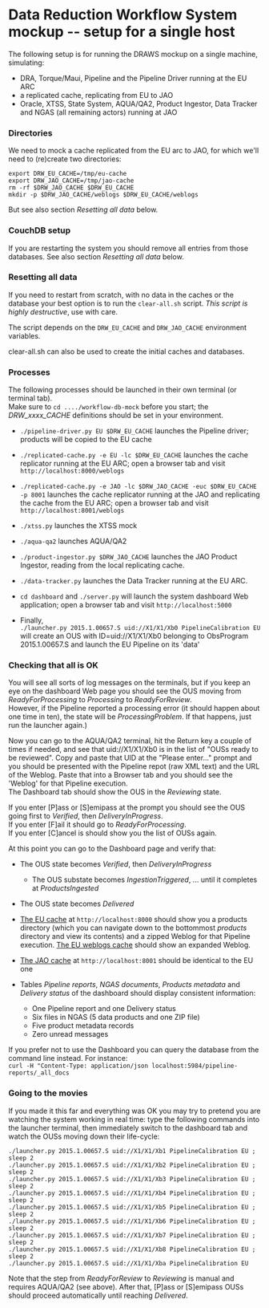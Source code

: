 # Data Reduction Workflow System mockup -- setup for a single host

The following setup is for running the DRAWS mockup on a single machine, simulating:
* DRA, Torque/Maui, Pipeline and the Pipeline Driver running at the EU ARC
* a replicated cache, replicating from EU to JAO
* Oracle, XTSS, State System, AQUA/QA2, Product Ingestor, Data Tracker and NGAS (all remaining actors) running at JAO

### Directories

We need to mock a cache replicated from the EU arc to JAO, for which we'll need
to (re)create two directories:
```
export DRW_EU_CACHE=/tmp/eu-cache
export DRW_JAO_CACHE=/tmp/jao-cache
rm -rf $DRW_JAO_CACHE $DRW_EU_CACHE
mkdir -p $DRW_JAO_CACHE/weblogs $DRW_EU_CACHE/weblogs
```

But see also section _Resetting all data_ below.

### CouchDB setup

If you are restarting the system you should remove all entries from those databases. See also section _Resetting all data_ below.

### Resetting all data

If you need to restart from scratch, with no data in the caches or the database your best option is to run the `clear-all.sh` script. _This script is highly destructive_, use with care.

The script depends on the `DRW_EU_CACHE` and `DRW_JAO_CACHE` environment variables.

clear-all.sh can also be used to create the initial caches and databases.

### Processes

The following processes should be launched in their own terminal (or terminal tab).  
Make sure to `cd ..../workflow-db-mock` before you start; the *DRW_xxxx_CACHE* definitions should be set in your environment.

* `./pipeline-driver.py EU $DRW_EU_CACHE` launches the Pipeline driver; products will be copied to the EU cache

* `./replicated-cache.py -e EU -lc $DRW_EU_CACHE` launches the cache replicator running at the EU ARC; open a browser tab and visit `http://localhost:8000/weblogs`

* `./replicated-cache.py -e JAO -lc $DRW_JAO_CACHE -euc $DRW_EU_CACHE -p 8001` launches the cache replicator running at the JAO and replicating the cache from the EU ARC; open a browser tab and visit `http://localhost:8001/weblogs`

* `./xtss.py` launches the XTSS mock

* `./aqua-qa2` launches AQUA/QA2

* `./product-ingestor.py $DRW_JAO_CACHE` launches the JAO Product Ingestor, reading from the local replicating cache.

* `./data-tracker.py` launches the Data Tracker running at the EU ARC.

* `cd dashboard` and `./server.py` will launch the system dashboard Web application; open a browser tab and visit `http://localhost:5000`

* Finally,  
`./launcher.py 2015.1.00657.S uid://X1/X1/Xb0 PipelineCalibration EU`  
will create an OUS with ID=uid://X1/X1/Xb0 belonging to ObsProgram 2015.1.00657.S and launch the EU Pipeline on its 'data'

### Checking that all is OK

You will see all sorts of log messages on the terminals, but if you keep an eye on the dashboard Web page you should see the OUS moving from _ReadyForProcessing_ to _Processing_ to _ReadyForReview_.  
However, if the Pipeline reported a processing error (it should happen about one time in ten), the state will be _ProcessingProblem_. If that happens, just run the launcher again.)

Now you can go to the AQUA/QA2 terminal, hit the Return key a couple of times if needed, and see that uid://X1/X1/Xb0 is in the list of "OUSs ready to be reviewed". Copy and paste that UID at the "Please enter..." prompt and you should be presented with the Pipeline repot (raw XML text) and the URL of the Weblog. Paste that into a Browser tab and you should see the 'Weblog' for that Pipeline execution.  
The Dashboard tab should show the OUS in the _Reviewing_ state.

If you enter [P]ass or [S]emipass at the prompt you should see the OUS going first to _Verified_, then _DeliveryInProgress_.  
If you enter [F]ail it should go to _ReadyForProcessing_.  
If you enter [C]ancel is should show you the list of OUSs again.

At this point you can go to the Dashboard page and verify that:

* The OUS state becomes _Verified_, then _DeliveryInProgress_
  * The OUS substate becomes _IngestionTriggered_, ... until it completes at _ProductsIngested_

* The OUS state becomes _Delivered_

* [The EU cache](http://localhost:8000/) at `http://localhost:8000` should show you a products directory (which you can navigate down to the bottommost _products_ directory and view its contents) and a zipped Weblog for that Pipeline execution.  [The EU weblogs cache](`http://localhost:8000/weblogs/`) should show an expanded Weblog.

* [The JAO cache](http://localhost:8001) at `http://localhost:8001` should be identical to the EU one

* Tables _Pipeline reports_, _NGAS documents_, _Products metadata_ and _Delivery status_ of the dashboard should display consistent information:
  * One Pipeline report and one Delivery status
  * Six files in NGAS (5 data products and one ZIP file)
  * Five product metadata records
  * Zero unread messages

If you prefer not to use the Dashboard you can query the database from the command line instead. For instance:  
`curl -H "Content-Type: application/json localhost:5984/pipeline-reports/_all_docs`

### Going to the movies

If you made it this far and everything was OK you may try to pretend you are watching the system working in real time: type the following commands into the launcher terminal, then immediately switch to the dashboard tab and watch the OUSs moving down their life-cycle:
```
./launcher.py 2015.1.00657.S uid://X1/X1/Xb1 PipelineCalibration EU ; sleep 2
./launcher.py 2015.1.00657.S uid://X1/X1/Xb2 PipelineCalibration EU ; sleep 2
./launcher.py 2015.1.00657.S uid://X1/X1/Xb3 PipelineCalibration EU ; sleep 2
./launcher.py 2015.1.00657.S uid://X1/X1/Xb4 PipelineCalibration EU ; sleep 2
./launcher.py 2015.1.00657.S uid://X1/X1/Xb5 PipelineCalibration EU ; sleep 2
./launcher.py 2015.1.00657.S uid://X1/X1/Xb6 PipelineCalibration EU ; sleep 2
./launcher.py 2015.1.00657.S uid://X1/X1/Xb7 PipelineCalibration EU ; sleep 2
./launcher.py 2015.1.00657.S uid://X1/X1/Xb8 PipelineCalibration EU ; sleep 2
./launcher.py 2015.1.00657.S uid://X1/X1/Xba PipelineCalibration EU
```

Note that the step from _ReadyForReview_ to _Reviewing_ is manual and requires AQUA/QA2 (see above). After that, [P]ass or [S]emipass OUSs should proceed automatically until  reaching _Delivered_.
